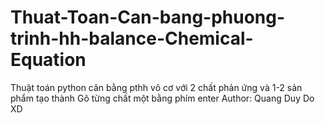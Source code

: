 # Thuat-Toan-Can-bang-phuong-trinh-hh-balance-Chemical-Equation
Thuật toán python cân bằng pthh vô cơ với 2 chất phản ứng và 1-2 sản phẩm tạo thành
Gõ từng chất một bằng phím enter
Author: Quang Duy Do XD
